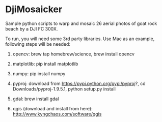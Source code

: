 # DjiMosaicker
Sample python scripts to warp and mosaic 26 aerial photos of goat rock beach by a DJI FC 300X.

To run, you will need some 3rd party libraries. Use Mac as an example, following steps will be needed:

  1. opencv:
      brew tap homebrew/science, 
      brew install opencv 
  
  2. matplotlib:
      pip install matplotlib
  
  3. numpy:
      pip install numpy
  
  4. pyproj:
      download from https://pypi.python.org/pypi/pyproj?, 
      cd Downloads/pyproj-1.9.5.1, 
      python setup.py install
  
  5. gdal:
      brew install gdal
  
  6. qgis (download and install from here):
      http://www.kyngchaos.com/software/qgis

  
